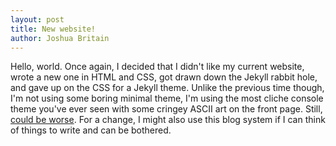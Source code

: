 ```yaml
---
layout: post
title: New website!
author: Joshua Britain
---
```


Hello, world. Once again, I decided that I didn't like my current website, wrote a new one in HTML and CSS, got drawn down the Jekyll rabbit hole, and gave up on the CSS for a Jekyll theme. Unlike the previous time though, I'm not using some boring minimal theme, I'm using the most cliche console theme you've ever seen with some cringey ASCII art on the front page. Still, [could be worse](http://jekyllthemes.org/themes/project-negya/). For a change, I might also use this blog system if I can think of things to write and can be bothered.